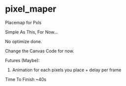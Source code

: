 # pixel_maper
Placemap for Pxls

Simple As This, For Now...

No optimize done.

Change the Canvas Code for now.

Futures (Maybe):

1. Animation for each pixels you place + delay per frame


Time To Finish ~40s
